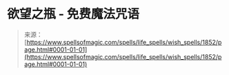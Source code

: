 <!--yml

category: 未分类

date: 2024-06-12 18:35:13

-->

# 欲望之瓶 - 免费魔法咒语

> 来源：[https://www.spellsofmagic.com/spells/life_spells/wish_spells/1852/page.html#0001-01-01](https://www.spellsofmagic.com/spells/life_spells/wish_spells/1852/page.html#0001-01-01)

